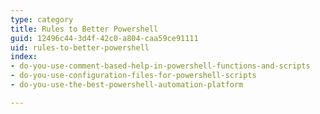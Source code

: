 ```yaml
---
type: category
title: Rules to Better Powershell
guid: 12496c44-3d4f-42c0-a804-caa59ce91111
uid: rules-to-better-powershell
index:
- do-you-use-comment-based-help-in-powershell-functions-and-scripts
- do-you-use-configuration-files-for-powershell-scripts
- do-you-use-the-best-powershell-automation-platform

---
```



